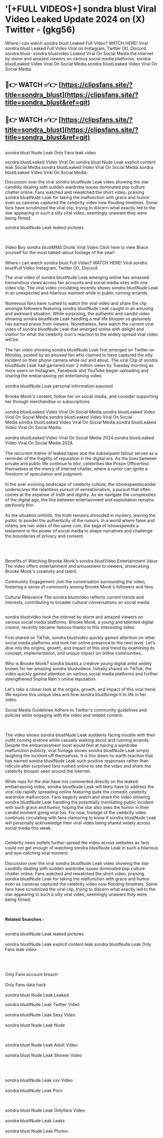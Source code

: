 #  '[+FULL VIDEOS+] sondra blust Viral Video Leaked Update 2024 on (X) Twitter - (gkg56)

Where i can watch sondra blust Leaked Full Video? WATCH HERE! Viral sondra blust Leaked Full Video Viral on Instagram, Twitter (X), Discord.
sondra blust- sondra blustvideo Leaked Viral On Social Media the internet by storm and amazed viewers on various social media platforms.
sondra blustLeaked Video Viral On Social Media.sondra blustLeaked Video Viral On Social Media.




## 🔴👉 WATCH ✅👉 [https://clipsfans.site/?title=sondra_blust](https://clipsfans.site/?title=sondra_blust&ref=git)


## 🔴👉 WATCH ✅👉 [https://clipsfans.site/?title=sondra_blust](https://clipsfans.site/?title=sondra_blust&ref=git)
##


sondra blust Nude Leak Only Fans leak video 


sondra blustLeaked Video Viral On  sondra blust Nude Leak explicit content leak Social Media.sondra blustLeaked Video Viral On Social Media.sondra blustLeaked Video Viral On Social Media.



Discussion over the viral sondra blustNude Leak video showing the star candidly dealing with sudden wardrobe issues dominated pop culture chatter online. Fans watched and rewatched the short video, praising sondra blustNude Leak for taking the malfunction with grace and humor even as cameras captured the celebrity video now flooding timelines. Some fans have scrutinized the viral clip, trying to discern what exactly led to the star appearing in such a silly viral video, seemingly unaware they were being filmed.


sondra blustNude Leak leaked pictures


  <br>

  <br>
Video Boy sondra blustMMS Drunk Viral.Video Click here to view Brace yourself for the most talked-about footage of the year!
<br><br>
Where i can watch sondra blust Full Video? WATCH HERE! Viral sondra blustFull Video Instagram, Twitter (X), Discord.

The viral video of sondra blustNude Leak emerging online has amassed tremendous views across fan accounts and social media sites with one video clip. The viral video circulating recently shows sondra blustNude Leak in an unexpected and hilarious moment while in public running errands.
<br><br>
Numerous fans have rushed to watch the viral video and share the clip amongst followers featuring sondra blustNude Leak caught in an amusing and awkward situation. While surprising, the authentic and candid video showing sondra blustNude Leak handling a real life blooper so genuinely has earned praise from viewers. Nonetheless, fans watch the current viral video of sondra blustNude Leak that emerged online with delight and clamor for what the celebrity icon's reaction to the widely spread viral video will be.
<br><br>
The fan video showing sondra blustNude Leak first emerged on Twitter on Monday, posted by an amused fan who claimed to have captured the silly incident on their phone camera while out and about. The viral Clip of sondra blustNude Leak had garnered over 2 million views by Tuesday morning as more users on Instagram, Facebook and YouTube began uploading and sharing the embarrassing yet entertaining video.
<br><br>
sondra blustNude Leak personal information exposed
<br><br>
Brooke Monk's content, follow her on social media, and consider supporting her through merchandise or subscriptions.
<br><br>
sondra blustLeaked Video Viral On Social Media.sondra blustLeaked Video Viral On Social Media.sondra blustLeaked Video Viral On Social Media.sondra blustLeaked Video Viral On Social Media.sondra blustLeaked Video Viral On Social Media.
<br><br>
sondra blustLeaked Video Viral On Social Media 2024.sondra blustLeaked Video Viral On Social Media 2024.
<br><br>
The recurrent theme of leaked tapes and the subsequent fallout serves as a reminder of the fragility of reputation in the digital era. As the lines between private and public life continue to blur, celebrities like Prison Officerfind themselves at the mercy of internet chatter, where a rumor can ignite a firestorm of speculation and judgment.
<br><br>
In the ever evolving landscape of celebrity culture, the Ishowspeedscandal underscores the relentless pursuit of sensationalism, a pursuit that often comes at the expense of truth and dignity. As we navigate the complexities of the digital age, the line between entertainment and exploitation remains perilously thin.
<br><br>
As the situation unfolds, the truth remains shrouded in mystery, leaving the public to ponder the authenticity of the rumors. In a world where fame and infamy are two sides of the same coin, the saga of Ishowspeedis a testament to the power of social media to shape narratives and challenge the boundaries of privacy and consent.
<br><br>

<br><br>
Benefits of Watching Brooke Monk's sondra blustVideo Entertainment Value The video offers entertainment and amusement to viewers, showcasing Brooke Monk's creativity and talent.
<br><br>
Community Engagement Join the conversation surrounding the video, fostering a sense of community among Brooke Monk's followers and fans.
<br><br>
Cultural Relevance The sondra blustvideo reflects current trends and interests, contributing to broader cultural conversations on social media.
<br><br>


sondra blustvideo took the internet by storm and amazed viewers on various social media platforms. Brooke Monk, a young and talented digital creator, recently became famous thanks to this interesting video.
<br><br>
First shared on TikTok, sondra blustvideo quickly gained attention on other social media platforms and took her online presence to the next level. Let's dive into the origins, growth, and impact of this viral trend by examining its concept, implementation, and unique impact on online communities.
<br><br>
Who is Brooke Monk? sondra blustis a creative young digital artist widely known for her amazing sondra blustvideos. Initially shared on TikTok, the video quickly gained attention on various social media platforms and further strengthened Sophia Rain's online reputation.
<br><br>
Let's take a closer look at the origins, growth, and impact of this viral trend. We explore this unique idea and how sondra blustbrings it to life in her video.
<br><br>
Social Media Guidelines Adhere to Twitter's community guidelines and policies while engaging with the video and related content.


<br><br>
The video shows sondra blustNude Leak suddenly facing trouble with their outfit coming undone while casually walking about and running errands. Despite the embarrassment most would feel at having a wardrobe malfunction publicly, viral footage shows sondra blustNude Leak simply laughing the incident off themselves. It is this down-to-earth reaction that has earned sondra blustNude Leak such positive responses rather than ridicule after surprised fans rushed online to see the video and share the celebrity blooper seen around the internet.
<br><br>
While reps for the star have not commented directly on the leaked embarrassing video, sondra blustNude Leak will likely have to address the viral clip rapidly spreading online featuring quite the comedic celebrity wardrobe malfunction. Fans eagerly watch and share the video showing sondra blustNude Leak handling the potentially humiliating public incident with such grace and humor, hoping the star also sees the humor in their candid moment going viral too. For now, footage of the celebrity video continues circulating with fans clamoring to know if sondra blustNude Leak will personally acknowledge their viral video being shared widely across social media this week.
<br><br>

Celebrity news outlets further spread the video across websites as fans could not get enough of watching sondra blustNude Leak in such a hilarious and eye-catching viral moment.
<br><br>
Discussion over the viral sondra blustNude Leak video showing the star candidly dealing with sudden wardrobe issues dominated pop culture chatter online. Fans watched and rewatched the short video, praising sondra blustNude Leak for taking the malfunction with grace and humor even as cameras captured the celebrity video now flooding timelines. Some fans have scrutinized the viral clip, trying to discern what exactly led to the star appearing in such a silly viral video, seemingly unaware they were being filmed.


<br><br>
<strong>Related Searches :</strong>
<br><br>

sondra blustNude Leak leaked pictures
<br><br>
sondra blustNude Leak explicit content leak
sondra blustNude Leak Only Fans leak video
<br><br>

<br><br>
Only Fans account breach
<br><br>
Only Fans data hack
<br><br>
sondra blust Nude Leak Leaked

sondra blustNude Leak Twitter Video
<br><br>
sondra blustNude Leak Sexy Video
<br><br>
sondra blust Nude Leak Nude

<br><br>
sondra blust Nude Leak Adult Video
<br><br>
sondra blust Nude Leak Shower Video
<br><br>

<br><br>
sondra blustNude Leak xxx Video
<br><br>
sondra blustNude Leak Porn

<br><br>
sondra blust Nude Leak Onlyfans Video
<br><br>
sondra blustNude Leak Leaks
<br><br>
sondra blust Nude Leak Photos